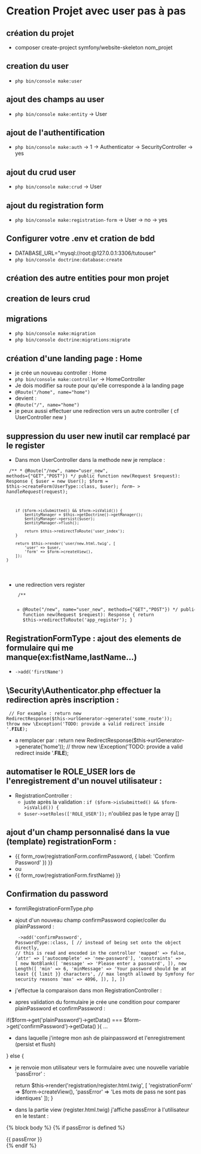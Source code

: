 # Creation Projet avec user pas à pas

## création du projet

- composer create-project symfony/website-skeleton nom_projet

## creation du user

- ```php bin/console make:user```

## ajout des champs au user

- ```php bin/console make:entity```
-> User

## ajout de l'authentification

- ```php bin/console make:auth```
-> 1
-> Authenticator
-> SecurityController
-> yes

## ajout du crud user

- ```php bin/console make:crud```
-> User

## ajout du registration form

- ```php bin/console make:registration-form```
-> User
-> no
-> yes

## Configurer votre .env et cration de bdd

- DATABASE_URL="mysql://root:@127.0.0.1:3306/tutouser"
- ```php bin/console doctrine:database:create```

## création des autre entities pour mon projet

## creation de leurs crud

## migrations

- ```php bin/console make:migration```
- ```php bin/console doctrine:migrations:migrate```

## création d'une landing page : Home

- je crée un nouveau controller : Home
- ```php bin/console make:controller```
-> HomeController
- Je dois modifier sa route pour qu'elle corresponde à la landing page
- ```@Route("/home", name="home")```
- devient :
- ```@Route("/", name="home")```
- je peux aussi effectuer une redirection vers un autre controller ( cf UserController new )

## suppression du user new inutil car remplacé par le register

- Dans mon UserController dans la methode new je remplace :

<code><pre>
    /**
     * @Route("/new", name="user_new", methods={"GET","POST"})
     */
    public function new(Request $request): Response
    {
        $user = new User();
        $form = $this->createForm(UserType::class, $user);
        $form->handleRequest($request);

        if ($form->isSubmitted() && $form->isValid()) {
            $entityManager = $this->getDoctrine()->getManager();
            $entityManager->persist($user);
            $entityManager->flush();

            return $this->redirectToRoute('user_index');
        }

        return $this->render('user/new.html.twig', [
            'user' => $user,
            'form' => $form->createView(),
        ]);
    }
</pre></code>

- une redirection vers register
<code><pre>
    /**
     * @Route("/new", name="user_new", methods={"GET","POST"})
     */
    public function new(Request $request): Response
    {
        return $this->redirectToRoute('app_register');
    }
</pre></code>

## RegistrationFormType : ajout des elements de formulaire qui me manque(ex:fistName,lastName...)  

- ```->add('firstName')```

## \Security\Authenticator.php effectuer la redirection après inscription :

<code><pre>
// For example : return new RedirectResponse($this->urlGenerator->generate('some_route'));
        throw new \Exception('TODO: provide a valid redirect inside '.__FILE__);
</pre></code>

- a remplacer par :
 return new RedirectResponse($this->urlGenerator->generate('home'));
        // throw new \Exception('TODO: provide a valid redirect inside '.__FILE__);

## automatiser le ROLE_USER lors de l'enregistrement d'un nouvel utilisateur :

- RegistrationController :
    - juste après la validation :
    ```if ($form->isSubmitted() && $form->isValid()) {```
    - ```$user->setRoles(['ROLE_USER']);``` n'oubliez pas le type array []

## ajout d'un champ personnalisé dans la vue (template) registrationForm :

- {{ form_row(registrationForm.confirmPassword, {
            label: 'Confirm Password'
        }) }}
- ou
- {{ form_row(registrationForm.firstName) }}

## Confirmation du password

- form\RegistrationFormType.php
- ajout d'un nouveau champ confirmPassword copier/coller du plainPassword :
<code><pre>
->add('confirmPassword', PasswordType::class, [
    // instead of being set onto the object directly,
    // this is read and encoded in the controller
    'mapped' => false,
    'attr' => ['autocomplete' => 'new-password'],
    'constraints' => [
        new NotBlank([
            'message' => 'Please enter a password',
        ]),
        new Length([
            'min' => 6,
            'minMessage' => 'Your password should be at least {{ limit }} characters',
            // max length allowed by Symfony for security reasons
            'max' => 4096,
        ]),
    ],
])
</pre></code>

- j'effectue la comparaison dans mon RegistrationController :
- apres validation du formulaire je crée une condition pour comparer plainPassword et confirmPassword :

 if($form->get('plainPassword')->getData() === $form->get('confirmPassword')->getData() ){ ...

 - dans laquelle j'integre mon ash de plainpassword et l'enregistrement (persist et flush)

 } else {

- je renvoie mon utilisateur vers le formulaire avec une nouvelle variable 'passError' :

    return $this->render('registration/register.html.twig', [
                    'registrationForm' => $form->createView(),
                    'passError' => 'Les mots de pass ne sont pas identiques'
        ]);
 }


- dans la partie view (register.html.twig) j'affiche passError à l'utilisateur en le testant :

{% block body %}
    {% if passError is defined %}
        <div class="alert alert-danger" role="alert">{{ passError }}</div>
    {% endif %}


